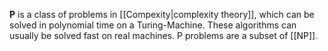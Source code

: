 **P** is a class of problems in  [[Compexity|complexity theory]], which can be solved in polynomial time on a Turing-Machine. These algorithms can usually be solved fast on real machines. P problems are a subset of [[NP]].